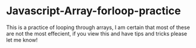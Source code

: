# Javascript-Array-forloop-practice
 This is a practice of looping through arrays, I am certain that most of these are not the most effecient, if you view this and have tips and tricks please let me know!

